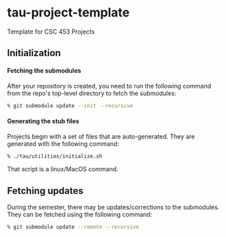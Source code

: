 # tau-project-template

Template for CSC 453 Projects

## Initialization

#### Fetching the submodules

After your repository is created, you need to run the following command from the repo's top-level directory to fetch the submodules:

```bash
% git submodule update --init --recursive
```

#### Generating the stub files

Projects begin with a set of files that are auto-generated.  They are generated with the following command:

```bash
% ./tau/utilities/initialize.sh
```

That script is a linux/MacOS command.

## Fetching updates

During the semester, there may be updates/corrections to the submodules.  They can be fetched using the following command:

```bash
% git submodule update --remote --recursive
```



